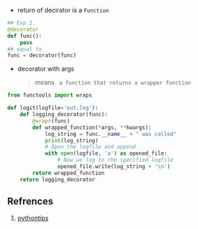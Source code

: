 - return of decirator is a `Function`
  

```python
## Exp.1.
@decorator
def func():
    pass
## equal to 
func = decorator(func)
```

- decorator with args
  > means ` a function that returns a wrapper function`

```python
from functools import wraps

def logit(logfile='out.log'):
    def logging_decorator(func):
        @wraps(func)
        def wrapped_function(*args, **kwargs):
            log_string = func.__name__ + " was called"
            print(log_string)
            # Open the logfile and append
            with open(logfile, 'a') as opened_file:
                # Now we log to the specified logfile
                opened_file.write(log_string + '\n')
        return wrapped_function
    return logging_decorator
```

## Refrences

1. [pythontips](http://book.pythontips.com/en/latest/decorators.html#decorators-with-arguments)
